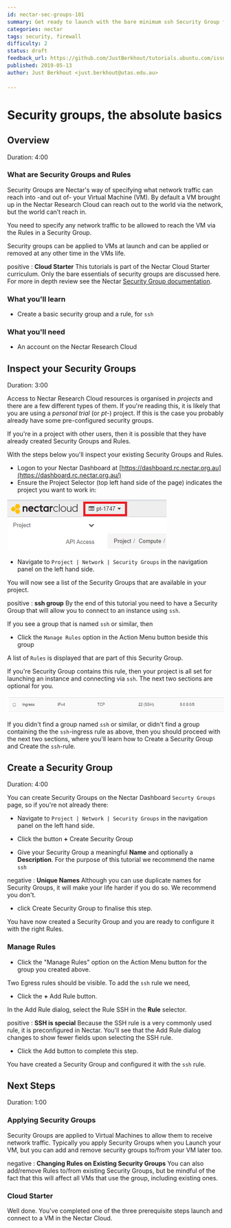 ```yaml
---
id: nectar-sec-groups-101
summary: Get ready to launch with the bare minimum ssh Security Group for your Nectar instance.
categories: nectar
tags: security, firewall
difficulty: 2
status: draft
feedback_url: https://github.com/JustBerkhout/tutorials.ubuntu.com/issues
published: 2019-05-13
author: Just Berkhout <just.berkhout@utas.edu.au>

---
```


# Security groups, the absolute basics

## Overview
Duration: 4:00

### What are Security Groups and Rules

Security Groups are Nectar's way of specifying what network traffic can reach into -and out of- your Virtual Machine (VM). By default a VM brought up in the Nectar Research Cloud can reach out to the world via the network, but the world can’t reach in.

You need to specify any network traffic to be allowed to reach the VM via the Rules in a Security Group.

Security groups can be applied to VMs at launch and can be applied or removed at any other time in the VMs life.

positive
: **Cloud Starter**
This tutorials is part of the Nectar Cloud Starter curriculum. Only the bare essentials of security groups are discussed here. For more in depth review see the Nectar [Security Group documentation](https://support.ehelp.edu.au/support/solutions/articles/6000055387).


### What you'll learn

- Create a basic security group and a rule, for `ssh`

### What you'll need

- An account on the Nectar Research Cloud



## Inspect your Security Groups

Duration: 3:00

Access to Nectar Research Cloud resources is organised in *projects* and there are a few different types of them. If you're reading this, it is likely that you are using a *personal trial* (or *pt-*) project. If this is the case you probably already have some pre-configured security groups.

If you're in a project with other users, then it is possible that they have already created Security Groups and Rules.

With the steps below you'll inspect your existing Security Groups and Rules.



- Logon to your Nectar Dashboard at [https://dashboard.rc.nectar.org.au](https://dashboard.rc.nectar.org.au/)
- Ensure the Project Selector (top left hand side of the page) indicates the project you want to work in:

![Project Selector](images/project-selector.png)

- Navigate to `Project | Network | Security Groups` in the navigation panel on the left hand side.



You will now see a list of the Security Groups that are available in your project.

positive
: **ssh group**
By the end of this tutorial you need to have a Security Group that will allow you to connect to an instance using `ssh`.

If you see a group that is named `ssh` or similar, then

- Click the `Manage Rules` option in the Action Menu button beside this group

A list of `Rules` is displayed that are part of this Security Group.

If you're Security Group contains this rule, then your project is all set for launching an instance and connecting via `ssh`. The next two sections are optional for you.

![ssh rule](images/ssh-rule.png)

If you didn't find a group named `ssh` or similar, or didn't find a group containing the the `ssh`-ingress rule as above, then you should proceed with the next two sections, where you'll learn how to Create a Security Group and Create the `ssh`-rule.



## Create a Security Group

Duration: 4:00

You can create Security Groups on the Nectar Dashboard `Securty Groups` page, so if you're not already there:

- Navigate to `Project | Network | Security Groups` in the navigation panel on the left hand side.

- Click the button **+** Create Security Group

- Give your Security Group a meaningful **Name** and optionally a **Description**. For the purpose of this tutorial we recommend the name `ssh`

negative
: **Unique Names**
Although you can use duplicate names for Security Groups, it will make your life harder if you do so. We recommend you don't.

- click Create Security Group to finalise this step.

You have now created a Security Group and you are ready to configure it with the right Rules.

### Manage Rules

- Click the "Manage Rules" option on the Action Menu button for the group you created above.

Two Egress rules should be visible. To add the `ssh` rule we need,

- Click the **+** Add Rule button.

In the Add Rule dialog, select the Rule SSH in the **Rule** selector.

positive
: **SSH is special**
Because the SSH rule is a very commonly used rule, it is preconfigured in Nectar. You'll see that the Add Rule dialog changes to show fewer fields upon selecting the SSH rule.

- Click the Add button to complete this step.

You have created a Security Group and configured it with the `ssh` rule.

## Next Steps

Duration: 1:00

### Applying Security Groups

Security Groups are applied to Virtual Machines to allow them to receive network traffic. Typically you apply Security Groups when you Launch your VM, but you can add and remove security groups to/from your VM later too.

negative
: **Changing Rules on Existing Security Groups**
You can also add/remove Rules to/from existing Security Groups, but be mindful of the fact that this will affect all VMs that use the group, including existing ones.

### Cloud Starter

Well done. You've completed one of the three prerequisite steps launch and connect to a VM in the Nectar Cloud.

